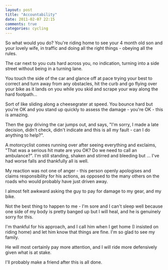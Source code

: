 ```yaml
---
layout: post
title: "Accountability"
date: 2011-02-07 22:15
comments: true
categories: cycling
---
```


So what would you do?  You're riding home to see your 4 month old son and your lovely wife, in traffic and doing all the right things - obeying all the rules.

The car next to you cuts hard across you, no indication, turning into a side street without being in a turning lane.

You touch the side of the car and glance off at pace trying your best to correct and turn away from any obstacles, hit the curb and go flying over your bike as it lands on you while you skid and scrape your way along the hard footpath...

Sort of like sliding along a cheesegrater at speed.  You bounce hard but you're OK and you stand up quickly to assess the damage - you're OK - this is amazing.

Then the guy driving the car jumps out, and says, "I'm sorry, I made a late decision, didn't check, didn't indicate and this is all my fault - can I do anything to help?".

A motorcyclist comes running over after seeing everything and exclaims, "That was a serious hit mate are you OK? Do we need to call an ambulance?".  I'm still standing, shaken and stirred and bleeding but ... I've had worse falls and thankfully all is well.

My reaction was not one of anger - this person openly apologises and claims responsibility for his actions, as opposed to the many others on the roads who would probably have just driven away.

I almost felt awkward asking the guy to pay for damage to my gear, and my bike.

Not the best thing to happen to me - I'm sore and I can't sleep well because one side of my body is pretty banged up but I will heal, and he is genuinely sorry for this.

I'm thankful for his approach, and I call him when I get home (I insisted on riding home) and let him know that things are fine.  I'm so glad to see my family.

He will most certainly pay more attention, and I will ride more defensively given what is at stake.

I'll probably make a friend after this is all done.

